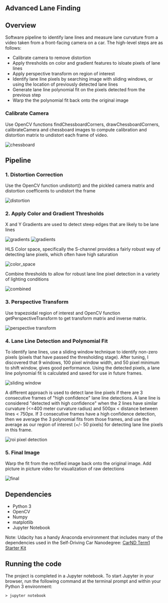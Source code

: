 ## Advanced Lane Finding

## Overview

Software pipeline to identify lane lines and measure lane curvature from a video taken from a front-facing camera on a car. The high-level steps are as follows:
* Calibrate camera to remove distortion
* Apply thresholds on color and gradient features to isloate pixels of lane lines
* Apply perspective transform on region of interest 
* Identify lane line pixels by searching image with sliding windows, or using the location of previously detected lane lines
* Generate lane line polynomial fit on the pixels detected from the previous step
* Warp the the polynomial fit back onto the original image 


### Calibrate Camera
Use OpenCV functions findChessboardCorners, drawChessboardCorners, calibrateCamera and chessboard images to compute calibration and distortion matrix to undistort each frame of video.

![chessboard](chessboard.png) 

## Pipeline

### 1. Distortion Correction
Use the OpenCV function undistort() and the pickled camera matrix and distortion coefficents to undistort the frame

![distortion](chessboard.png)

### 2. Apply Color and Gradient Thresholds

X and Y Gradients are used to detect steep edges that are likely to be lane lines

![gradients](grad_x.png) ![gradients](grad_y.png)

HLS Color space, specifically the S-channel provides a fairly robust way of detecting lane pixels, which often have high saturation

![color_space](color_space.png)

Combine thresholds to allow for robust lane line pixel detection in a variety of lighting conditions

![combined](combined.png)

### 3. Perspective Transform
Use trapezoidal region of interest and OpenCV function getPerspectiveTransform to get transform matrix and inverse matrix.

![perspective transform](transform.png)

### 4. Lane Line Detection and Polynomial Fit
To identify lane lines, use a sliding window technique to identify non-zero pixels (pixels that have passed the thresholding stage). After tuning, I discovered that 9 windows, 100 pixel window width, and 50 pixel minimum to shift window, gives good performance. Using the detected pixels, a lane line polynomial fit is calculated and saved for use in future frames.

![sliding window](sliding_window.png)

A different approach is used to detect lane line pixels if there are 3 consecutive frames of "high confidence" lane line detections. A lane line is considered "detected with high confidence" when the 2 lines have similar curvature (<=400 meter curvature radius) and 500px < distance between lines < 750px. If 3 consecutive frames have a high confidence detection, then we average the 3 polynomial fits from those frames, and use the average as our region of interest (+/- 50 pixels) for detecting lane line pixels in this frame. 

![roi pixel detection](roi_detection.png)

### 5. Final Image
Warp the fit from the rectified image back onto the original image. Add picture in picture video for visualization of raw detections

![final](final.png)

## Dependencies

* Python 3
* OpenCV
* Numpy
* matplotlib
* Jupyter Notebook

Note: Udacity has a handy Anaconda environment that includes many of the dependencies used in the Self-Driving Car Nanodegree: [CarND Term1 Starter Kit](https://github.com/udacity/CarND-Term1-Starter-Kit/blob/master/README.md)

## Running the code 
The project is completed in a Jupyter notebook. 
To start Jupyter in your browser, run the following command at the terminal prompt and within your Python 3 environment:

`> jupyter notebook`

